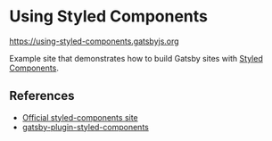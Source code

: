 # Using Styled Components

https://using-styled-components.gatsbyjs.org

Example site that demonstrates how to build Gatsby sites with
[Styled Components](https://styled-components.com/).

## References

- [Official styled-components site](https://styled-components.com/)
- [gatsby-plugin-styled-components](https://gatsbyjs.com/plugins/gatsby-plugin-styled-components/)
